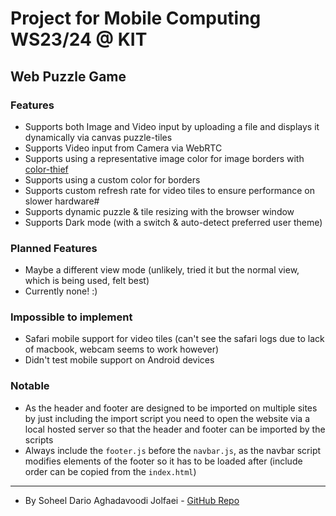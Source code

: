 # Project for Mobile Computing WS23/24 @ KIT

## Web Puzzle Game
### Features
- Supports both Image and Video input by uploading a file and displays it dynamically via canvas puzzle-tiles
- Supports Video input from Camera via WebRTC
- Supports using a representative image color for image borders with [color-thief](https://github.com/lokesh/color-thief)
- Supports using a custom color for borders
- Supports custom refresh rate for video tiles to ensure performance on slower hardware#
- Supports dynamic puzzle & tile resizing with the browser window
- Supports Dark mode (with a switch & auto-detect preferred user theme)

### Planned Features
- Maybe a different view mode (unlikely, tried it but the normal view, which is being used, felt best)
- Currently none! :)

### Impossible to implement
- Safari mobile support for video tiles (can't see the safari logs due to lack of macbook, webcam seems to work however)
- Didn't test mobile support on Android devices

### Notable
- As the header and footer are designed to be imported on multiple sites by just including the import script you need to open the website via a local hosted server so that the header and footer can be imported by the scripts
- Always include the `footer.js` before the `navbar.js`, as the navbar script modifies elements of the footer so it has to be loaded after (include order can be copied from the `index.html`) 

---
- By Soheel Dario Aghadavoodi Jolfaei - [GitHub Repo](https://github.com/BasicallyPolaris/MC-HTML)